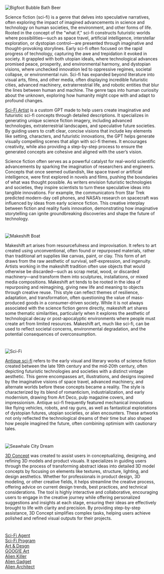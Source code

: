 ![Bigfoot Bubble Bath   Beer](https://github.com/user-attachments/assets/77b24c81-9180-4b2d-92c7-19e0950c141b)

Science fiction (sci-fi) is a genre that delves into speculative narratives, often exploring the impact of imagined advancements in science and technology on human societies, the environment, and other forms of life. Rooted in the concept of the "what if," sci-fi constructs futuristic worlds where possibilities—such as space travel, artificial intelligence, interstellar exploration, or dystopian control—are presented through imaginative and thought-provoking storylines. Early sci-fi often focused on the rapid progress of technology, capturing the awe and trepidation it evoked in society. It grappled with both utopian ideals, where technological advances promised peace, prosperity, and environmental harmony, and dystopian visions, where unchecked innovation led to oppressive regimes, societal collapse, or environmental ruin. Sci-fi has expanded beyond literature into visual arts, films, and other media, often displaying incredible futuristic cities, advanced machinery, extraterrestrial life, and robotic entities that blur the lines between human and machine. The genre taps into human curiosity about the unknown, exploring how humanity might cope with and adapt to profound changes.

[Sci-Fi Artist](https://chat.openai.com/g/g-BdLFk0LxS-sci-fi-artist) is a custom GPT made to help users create imaginative and futuristic sci-fi concepts through detailed descriptions. It specializes in generating unique science fiction imagery, including advanced technologies, extraterrestrial landscapes, and speculative future societies. By guiding users to craft clear, concise visions that include key elements like setting, characters, and futuristic innovations, the GPT helps generate visually compelling scenes that align with sci-fi themes. It encourages creativity, while also providing a step-by-step process to ensure the generated concepts are cohesive and aligned with the user’s vision.

Science fiction often serves as a powerful catalyst for real-world scientific advancements by sparking the imagination of researchers and engineers. Concepts that once seemed outlandish, like space travel or artificial intelligence, were first explored in novels and films, pushing the boundaries of what was thought possible. As writers envision futuristic technologies and societies, they inspire scientists to turn these speculative ideas into tangible innovations. For example, the communicators from Star Trek predicted modern-day cell phones, and NASA’s research on spacecraft was influenced by ideas from early science fiction. This creative interplay between fiction and reality fuels innovation, demonstrating how imaginative storytelling can ignite groundbreaking discoveries and shape the future of technology.

#

![Makeshift Boat](https://github.com/user-attachments/assets/2cc2a975-181f-4ae6-bf62-a5c252169457)

Makeshift art arises from resourcefulness and improvisation. It refers to art created using unconventional, often found or repurposed materials, rather than traditional art supplies like canvas, paint, or clay. This form of art draws from the raw aesthetic of survival, self-expression, and ingenuity. Artists working in the makeshift tradition often use objects that would otherwise be discarded—such as scrap metal, wood, or discarded machinery—and transform them into sculptures, installations, or mixed media compositions. Makeshift art tends to be rooted in the idea of repurposing and reimagining, giving new life and meaning to objects through creative reuse. This style can reflect themes of resilience, adaptation, and transformation, often questioning the value of mass-produced goods in a consumer-driven society. While it is not always associated with the science fiction genre directly, makeshift art shares some thematic similarities, particularly when it explores the aesthetic of technological decay or post-apocalyptic environments where people must create art from limited resources. Makeshift art, much like sci-fi, can be used to reflect societal concerns, environmental degradation, and the potential consequences of overconsumption.

#

![Sci-Fi](https://github.com/user-attachments/assets/5b1258ee-cdf1-4a80-89e5-b8477b06d25b)

[Antique sci-fi](https://chatgpt.com/g/g-686b32f9d15081919bbfac8cd8268d12-antique-sci-fi) refers to the early visual and literary works of science fiction created between the late 19th century and the mid-20th century, often depicting futuristic technologies and societies with a distinct vintage aesthetic. This genre encompasses art, illustrations, and designs inspired by the imaginative visions of space travel, advanced machinery, and alternate worlds before these concepts became a reality. The style is characterized by its blend of romanticism, industrialization, and early modernism, drawing from Art Deco, pulp magazine covers, and impressionism. Antique sci-fi frequently featured mechanical innovations like flying vehicles, robots, and ray guns, as well as fantastical explorations of dystopian futures, utopian societies, or alien encounters. These artworks not only reflected the technological dreams of their time but also shaped how people imagined the future, often combining optimism with cautionary tales.

#

![Seawhale City Dream](https://github.com/user-attachments/assets/58a768d8-488a-427f-9ce5-ce7b722a501b)

[3D Concept](https://chatgpt.com/g/g-JAsawu1Lv-3d-concept) was created to assist users in conceptualizing, designing, and refining 3D models and product visuals. It specializes in guiding users through the process of transforming abstract ideas into detailed 3D model concepts by focusing on elements like textures, structure, lighting, and design aesthetics. Whether for professionals in product design, 3D modeling, or other creative fields, it helps streamline the creative process, offering advice on current design trends, best practices, and technical considerations. The tool is highly interactive and collaborative, encouraging users to engage in the creative journey while offering personalized suggestions and insights at each stage, ensuring their ideas are effectively brought to life with clarity and precision. By providing step-by-step assistance, 3D Concept simplifies complex tasks, helping users achieve polished and refined visual outputs for their projects.

#

[Sci-Fi Agent](https://chatgpt.com/g/g-67721dcbee6481919b844829ad0fe1ea-sci-fi-agent)
<br>
[Sci-Fi Program](https://chatgpt.com/g/g-6866ebb706648191b734de7e1e0a1e90-sci-fi-program)
<br>
[Art & Desgn](https://github.com/sourceduty/Art_Design)
<br>
[GOOG!E Art](https://chatgpt.com/g/g-go6tOJhOh-goog-e-art)
<br>
[Alien Killer](https://chatgpt.com/g/g-6853454ad1fc8191b021fb27ef231369-alien-killer)
<br>
[Alien Gadget](https://chatgpt.com/g/g-68640c5c574881919c545d0d028cc7dc-alien-gadget)
<br>
[Alien Architect](https://chatgpt.com/g/g-68624d5f304481918fbb1e66dcb84c57-alien-architect)
